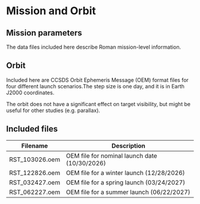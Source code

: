 # Mission and Orbit

## Mission parameters

The data files included here describe Roman mission-level information.

## Orbit
Included here are CCSDS Orbit Ephemeris Message (OEM) format files for four different launch scenarios.The step size is one day, and it is in Earth J2000 coordinates.

The orbit does not have a significant effect on target visibility, but might be useful for other studies (e.g. parallax).

## Included files

| Filename| Description|
|---------|------------|
| RST_103026.oem | OEM file for nominal launch date (10/30/2026)|
| RST_122826.oem | OEM file for a winter launch (12/28/2026)|
| RST_032427.oem | OEM file for a spring launch (03/24/2027)|
| RST_062227.oem | OEM file for a summer launch (06/22/2027)|
